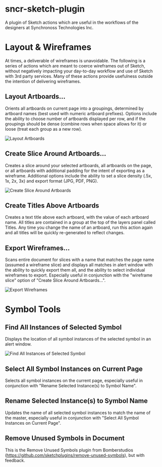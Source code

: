 # sncr-sketch-plugin
A plugin of Sketch actions which are useful in the workflows of the designers at Synchronoss Technologies Inc.

# Layout & Wireframes
At times, a deliverable of wireframes is unavoidable. The following is a series of actions which are meant to coerce wireframes out of Sketch, without negatively impacting your day-to-day workflow and use of Sketch with 3rd party services. Many of these actions provide usefulness outside the intention of delivering wireframes.

## Layout Artboards…
Orients all artboards on current page into a groupings, determined by artboard names (best used with numeric artboard prefixes). Options include the ability to choose number of artboards displayed per row, and if the groupings should be dense (combine rows when space allows for it) or loose (treat each group as a new row).

![Layout Artboards](https://raw.githubusercontent.com/sonburn/sncr-sketch-plugin/master/Screenshots/Layout%20Artboards.png)

## Create Slice Around Artboards…
Creates a slice around your selected artboards, all artboards on the page, or all artboards with additional padding for the intent of exporting as a wireframe. Additional options include the ability to set a slice density (.5x, 1x, 2x, 3x) and export format (JPG, PDF, PNG).

![Create Slice Around Artboards](https://raw.githubusercontent.com/sonburn/sncr-sketch-plugin/master/Screenshots/Create%20Slice%20Around%20Artboards.png)

## Create Titles Above Artboards
Creates a text title above each artboard, with the value of each artboard name. All titles are contained in a group at the top of the layers panel called Titles. Any time you change the name of an artboard, run this action again and all titles will be quickly re-generated to reflect changes.

## Export Wireframes…
Scans entire document for slices with a name that matches the page name (assumed a wireframe slice) and displays all matches in alert window with the ability to quickly export them all, and the ability to select individual wireframes to export. Especially useful in conjunction with the "wireframe slice" option of "Create Slice Around Artboards…".

![Export Wireframes](https://raw.githubusercontent.com/sonburn/sncr-sketch-plugin/master/Screenshots/Export%20Wireframes.png)

# Symbol Tools

## Find All Instances of Selected Symbol
Displays the location of all symbol instances of the selected symbol in an alert window.

![Find All Instances of Selected Symbol](https://raw.githubusercontent.com/sonburn/sncr-sketch-plugin/master/Screenshots/Find%20All%20Instances%20of%20Selected%20Symbol.png)

## Select All Symbol Instances on Current Page
Selects all symbol instances on the current page, especially useful in conjunction with "Rename Selected Instance(s) to Symbol Name".

## Rename Selected Instance(s) to Symbol Name
Updates the name of all selected symbol instances to match the name of the master, especially useful in conjunction with "Select All Symbol Instances on Current Page".

## Remove Unused Symbols in Document
This is the Remove Unused Symbols plugin from Bomberstudios (https://github.com/sketchplugins/remove-unused-symbols), but with feedback.
